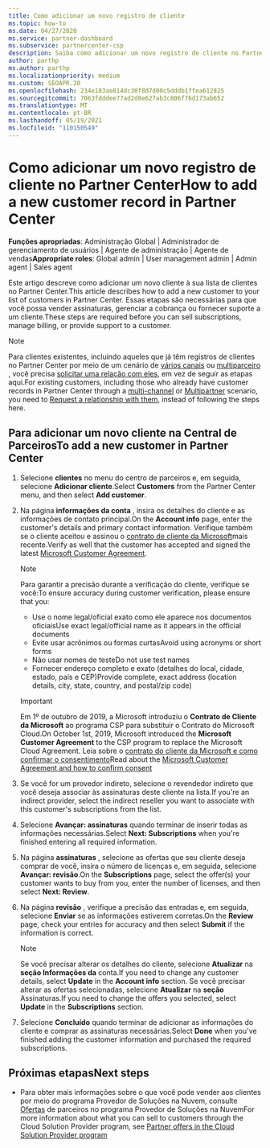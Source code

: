 ```yaml
---
title: Como adicionar um novo registro de cliente
ms.topic: how-to
ms.date: 04/27/2020
ms.service: partner-dashboard
ms.subservice: partnercenter-csp
description: Saiba como adicionar um novo registro de cliente no Partner Center. Em seguida, você pode vender as assinaturas de cliente, gerenciar a cobrança ou fornecer suporte ao cliente.
author: parthp
ms.author: parthp
ms.localizationpriority: medium
ms.custom: SEOAPR.20
ms.openlocfilehash: 234e183ae814dc30f8d7d00c5dddb1ffea612825
ms.sourcegitcommit: 7063fdddee77ad2d8e627ab3c806f76d173ab652
ms.translationtype: MT
ms.contentlocale: pt-BR
ms.lasthandoff: 05/19/2021
ms.locfileid: "110150549"
---
```

# <a name="how-to-add-a-new-customer-record-in-partner-center"></a><span data-ttu-id="f74a5-104">Como adicionar um novo registro de cliente no Partner Center</span><span class="sxs-lookup"><span data-stu-id="f74a5-104">How to add a new customer record in Partner Center</span></span>

<span data-ttu-id="f74a5-105">**Funções apropriadas**: Administração Global | Administrador de gerenciamento de usuários | Agente de administração | Agente de vendas</span><span class="sxs-lookup"><span data-stu-id="f74a5-105">**Appropriate roles**: Global admin | User management admin | Admin agent | Sales agent</span></span>

<span data-ttu-id="f74a5-106">Este artigo descreve como adicionar um novo cliente à sua lista de clientes no Partner Center.</span><span class="sxs-lookup"><span data-stu-id="f74a5-106">This article describes how to add a new customer to your list of customers in Partner Center.</span></span> <span data-ttu-id="f74a5-107">Essas etapas são necessárias para que você possa vender assinaturas, gerenciar a cobrança ou fornecer suporte a um cliente.</span><span class="sxs-lookup"><span data-stu-id="f74a5-107">These steps are required before you can sell subscriptions, manage billing, or provide support to a customer.</span></span>

>[!NOTE]
><span data-ttu-id="f74a5-108">Para clientes existentes, incluindo aqueles que já têm registros de clientes no Partner Center por meio de um cenário de [vários canais](multichannel.md) ou [multiparceiro](multipartner.md) , você precisa [solicitar uma relação com eles](request-a-relationship-with-a-customer.md), em vez de seguir as etapas aqui.</span><span class="sxs-lookup"><span data-stu-id="f74a5-108">For existing customers, including those who already have customer records in Partner Center through a [multi-channel](multichannel.md) or [Multipartner](multipartner.md) scenario, you need to [Request a relationship with them](request-a-relationship-with-a-customer.md), instead of following the steps here.</span></span>

## <a name="to-add-a-new-customer-in-partner-center"></a><span data-ttu-id="f74a5-109">Para adicionar um novo cliente na Central de Parceiros</span><span class="sxs-lookup"><span data-stu-id="f74a5-109">To add a new customer in Partner Center</span></span>

1. <span data-ttu-id="f74a5-110">Selecione **clientes** no menu do centro de parceiros e, em seguida, selecione **Adicionar cliente**.</span><span class="sxs-lookup"><span data-stu-id="f74a5-110">Select **Customers** from the Partner Center menu, and then select **Add customer**.</span></span>

2. <span data-ttu-id="f74a5-111">Na página **informações da conta** , insira os detalhes do cliente e as informações de contato principal.</span><span class="sxs-lookup"><span data-stu-id="f74a5-111">On the **Account info** page, enter the customer's details and primary contact information.</span></span> <span data-ttu-id="f74a5-112">Verifique também se o cliente aceitou e assinou o [contrato de cliente da Microsoft](agreements.md)mais recente.</span><span class="sxs-lookup"><span data-stu-id="f74a5-112">Verify as well that the customer has accepted and signed the latest [Microsoft Customer Agreement](agreements.md).</span></span>

   >[!NOTE]
   >
   ><span data-ttu-id="f74a5-113">Para garantir a precisão durante a verificação do cliente, verifique se você:</span><span class="sxs-lookup"><span data-stu-id="f74a5-113">To ensure accuracy during customer verification, please ensure that you:</span></span>
   >
   >- <span data-ttu-id="f74a5-114">Use o nome legal/oficial exato como ele aparece nos documentos oficiais</span><span class="sxs-lookup"><span data-stu-id="f74a5-114">Use exact legal/official name as it appears in the official documents</span></span>
   >- <span data-ttu-id="f74a5-115">Evite usar acrônimos ou formas curtas</span><span class="sxs-lookup"><span data-stu-id="f74a5-115">Avoid using acronyms or short forms</span></span>
   >- <span data-ttu-id="f74a5-116">Não usar nomes de teste</span><span class="sxs-lookup"><span data-stu-id="f74a5-116">Do not use test names</span></span>
   >- <span data-ttu-id="f74a5-117">Fornecer endereço completo e exato (detalhes do local, cidade, estado, país e CEP)</span><span class="sxs-lookup"><span data-stu-id="f74a5-117">Provide complete, exact address (location details, city, state, country, and postal/zip code)</span></span>

   >[!IMPORTANT]
   > <span data-ttu-id="f74a5-118">Em 1º de outubro de 2019, a Microsoft introduziu o **Contrato de Cliente da Microsoft** ao programa CSP para substituir o Contrato do Microsoft Cloud.</span><span class="sxs-lookup"><span data-stu-id="f74a5-118">On October 1st, 2019, Microsoft introduced the **Microsoft Customer Agreement** to the CSP program to replace the Microsoft Cloud Agreement.</span></span> <span data-ttu-id="f74a5-119">Leia sobre o [contrato do cliente da Microsoft e como confirmar o consentimento](confirm-customer-agreement.md)</span><span class="sxs-lookup"><span data-stu-id="f74a5-119">Read about the [Microsoft Customer Agreement and how to confirm consent](confirm-customer-agreement.md)</span></span>
  
3. <span data-ttu-id="f74a5-120">Se você for um provedor indireto, selecione o revendedor indireto que você deseja associar às assinaturas deste cliente na lista.</span><span class="sxs-lookup"><span data-stu-id="f74a5-120">If you're an indirect provider, select the indirect reseller you want to associate with this customer's subscriptions from the list.</span></span>

4. <span data-ttu-id="f74a5-121">Selecione **Avançar: assinaturas** quando terminar de inserir todas as informações necessárias.</span><span class="sxs-lookup"><span data-stu-id="f74a5-121">Select **Next: Subscriptions** when you're finished entering all required information.</span></span>

5. <span data-ttu-id="f74a5-122">Na página **assinaturas** , selecione as ofertas que seu cliente deseja comprar de você, insira o número de licenças e, em seguida, selecione **Avançar: revisão**.</span><span class="sxs-lookup"><span data-stu-id="f74a5-122">On the **Subscriptions** page, select the offer(s) your customer wants to buy from you, enter the number of licenses, and then select **Next: Review**.</span></span>

6. <span data-ttu-id="f74a5-123">Na página **revisão** , verifique a precisão das entradas e, em seguida, selecione **Enviar** se as informações estiverem corretas.</span><span class="sxs-lookup"><span data-stu-id="f74a5-123">On the **Review** page, check your entries for accuracy and then select **Submit** if the information is correct.</span></span>

   >[!NOTE]
   ><span data-ttu-id="f74a5-124">Se você precisar alterar os detalhes do cliente, selecione **Atualizar** na **seção Informações da** conta.</span><span class="sxs-lookup"><span data-stu-id="f74a5-124">If you need to change any customer details, select **Update** in the **Account info** section.</span></span> <span data-ttu-id="f74a5-125">Se você precisar alterar as ofertas selecionadas, selecione **Atualizar** na **seção** Assinaturas.</span><span class="sxs-lookup"><span data-stu-id="f74a5-125">If you need to change the offers you selected, select **Update** in the **Subscriptions** section.</span></span>

7. <span data-ttu-id="f74a5-126">Selecione **Concluído** quando terminar de adicionar as informações do cliente e comprar as assinaturas necessárias.</span><span class="sxs-lookup"><span data-stu-id="f74a5-126">Select **Done** when you've finished adding the customer information and purchased the required subscriptions.</span></span>

## <a name="next-steps"></a><span data-ttu-id="f74a5-127">Próximas etapas</span><span class="sxs-lookup"><span data-stu-id="f74a5-127">Next steps</span></span>

- <span data-ttu-id="f74a5-128">Para obter mais informações sobre o que você pode vender aos clientes por meio do programa Provedor de Soluções na Nuvem, consulte [Ofertas](csp-offers.md) de parceiros no programa Provedor de Soluções na Nuvem</span><span class="sxs-lookup"><span data-stu-id="f74a5-128">For more information about what you can sell to customers through the Cloud Solution Provider program, see [Partner offers in the Cloud Solution Provider program](csp-offers.md)</span></span>

